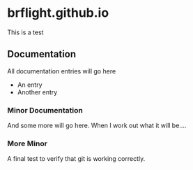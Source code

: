 # brflight.github.io
This is a test

## Documentation
All documentation entries will go here
* An entry
* Another entry

### Minor Documentation

And some more will go here. When I work out what it will be....

### More Minor

A final test to verify that git is working correctly.
